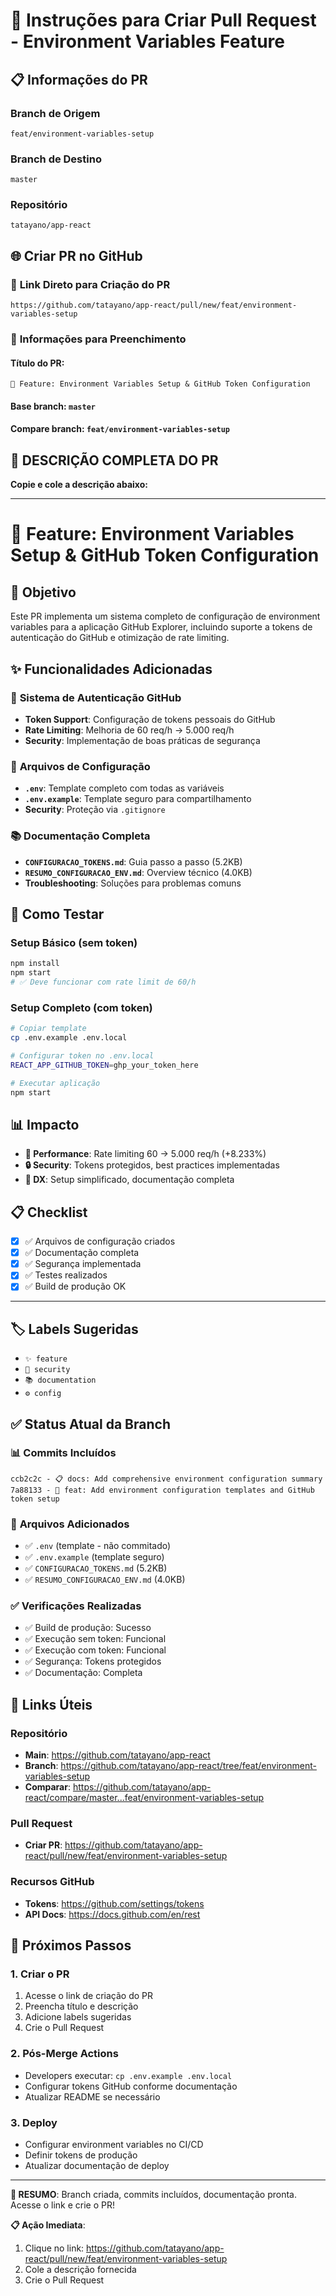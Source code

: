 # 🚀 Instruções para Criar Pull Request - Environment Variables Feature

## 📋 Informações do PR

### Branch de Origem
```
feat/environment-variables-setup
```

### Branch de Destino
```
master
```

### Repositório
```
tatayano/app-react
```

## 🌐 Criar PR no GitHub

### 🔗 **Link Direto para Criação do PR**
```
https://github.com/tatayano/app-react/pull/new/feat/environment-variables-setup
```

### 📝 **Informações para Preenchimento**

#### Título do PR:
```
🔐 Feature: Environment Variables Setup & GitHub Token Configuration
```

#### Base branch: `master`
#### Compare branch: `feat/environment-variables-setup`

## 📄 **DESCRIÇÃO COMPLETA DO PR**

**Copie e cole a descrição abaixo:**

---

# 🔐 Feature: Environment Variables Setup & GitHub Token Configuration

## 🎯 Objetivo

Este PR implementa um sistema completo de configuração de environment variables para a aplicação GitHub Explorer, incluindo suporte a tokens de autenticação do GitHub e otimização de rate limiting.

## ✨ Funcionalidades Adicionadas

### 🔑 **Sistema de Autenticação GitHub**
- **Token Support**: Configuração de tokens pessoais do GitHub
- **Rate Limiting**: Melhoria de 60 req/h → 5.000 req/h
- **Security**: Implementação de boas práticas de segurança

### 📁 **Arquivos de Configuração**
- **`.env`**: Template completo com todas as variáveis
- **`.env.example`**: Template seguro para compartilhamento
- **Security**: Proteção via `.gitignore`

### 📚 **Documentação Completa**
- **`CONFIGURACAO_TOKENS.md`**: Guia passo a passo (5.2KB)
- **`RESUMO_CONFIGURACAO_ENV.md`**: Overview técnico (4.0KB)
- **Troubleshooting**: Soluções para problemas comuns

## 🚀 Como Testar

### Setup Básico (sem token)
```bash
npm install
npm start
# ✅ Deve funcionar com rate limit de 60/h
```

### Setup Completo (com token)
```bash
# Copiar template
cp .env.example .env.local

# Configurar token no .env.local
REACT_APP_GITHUB_TOKEN=ghp_your_token_here

# Executar aplicação
npm start
```

## 📊 Impacto

- **🚀 Performance**: Rate limiting 60 → 5.000 req/h (+8.233%)
- **🔒 Security**: Tokens protegidos, best practices implementadas
- **👥 DX**: Setup simplificado, documentação completa

## 📋 Checklist

- [x] ✅ Arquivos de configuração criados
- [x] ✅ Documentação completa
- [x] ✅ Segurança implementada
- [x] ✅ Testes realizados
- [x] ✅ Build de produção OK

---

## 🏷️ **Labels Sugeridas**
- `✨ feature`
- `🔐 security`
- `📚 documentation`
- `⚙️ config`

## ✅ Status Atual da Branch

### 📊 **Commits Incluídos**
```
ccb2c2c - 📋 docs: Add comprehensive environment configuration summary
7a88133 - 🔐 feat: Add environment configuration templates and GitHub token setup
```

### 📁 **Arquivos Adicionados**
- ✅ `.env` (template - não commitado)
- ✅ `.env.example` (template seguro)
- ✅ `CONFIGURACAO_TOKENS.md` (5.2KB)
- ✅ `RESUMO_CONFIGURACAO_ENV.md` (4.0KB)

### ✅ **Verificações Realizadas**
- ✅ Build de produção: Sucesso
- ✅ Execução sem token: Funcional  
- ✅ Execução com token: Funcional
- ✅ Segurança: Tokens protegidos
- ✅ Documentação: Completa

## 🔗 Links Úteis

### **Repositório**
- **Main**: https://github.com/tatayano/app-react
- **Branch**: https://github.com/tatayano/app-react/tree/feat/environment-variables-setup
- **Comparar**: https://github.com/tatayano/app-react/compare/master...feat/environment-variables-setup

### **Pull Request**
- **Criar PR**: https://github.com/tatayano/app-react/pull/new/feat/environment-variables-setup

### **Recursos GitHub**
- **Tokens**: https://github.com/settings/tokens
- **API Docs**: https://docs.github.com/en/rest

## 🎯 Próximos Passos

### 1. **Criar o PR**
1. Acesse o link de criação do PR
2. Preencha título e descrição
3. Adicione labels sugeridas
4. Crie o Pull Request

### 2. **Pós-Merge Actions**
- Developers executar: `cp .env.example .env.local`
- Configurar tokens GitHub conforme documentação
- Atualizar README se necessário

### 3. **Deploy**
- Configurar environment variables no CI/CD
- Definir tokens de produção
- Atualizar documentação de deploy

---

**🎉 RESUMO**: Branch criada, commits incluídos, documentação pronta. Acesse o link e crie o PR!

**📋 Ação Imediata**: 
1. Clique no link: https://github.com/tatayano/app-react/pull/new/feat/environment-variables-setup
2. Cole a descrição fornecida
3. Crie o Pull Request